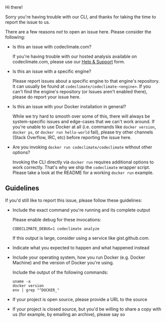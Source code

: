 Hi there!

Sorry you're having trouble with our CLI, and thanks for taking the time to
report the issue to us.

There are a few reasons _not_ to open an issue here. Please consider the
following:

- Is this an issue with codeclimate.com?

  If you're having trouble with our hosted analysis available on
  codeclimate.com, please use our [Help & Support](https://codeclimate.com/help)
  form.

- Is this an issue with a specific engine?

  Please report issues about a specific engine to that engine's repository. It
  can usually be found at `codeclimate/codeclimate-<engine>`. If you can't find
  the engine's repository (or Issues aren't enabled there), please do report
  your issue here.

- Is this an issue with your Docker installation in general?

  While we try hard to smooth over some of this, there will always be
  system-specific issues and edge-cases that we can't work around. If you're
  unable to use Docker at all (i.e. commands like `docker version`, `docker ps`,
  or `docker run hello-world` fail), please try other channels (Stack Overflow,
  IRC, etc) before reporting the issue here.

- Are you invoking `docker run codeclimate/codeclimate` without other options?

  Invoking the CLI directly via `docker run` requires additional options to work
  correctly. That's why we ship the `codeclimate` wrapper script. Please take a
  look at the README for a working `docker run` example.

## Guidelines

If you'd still like to report this issue, please follow these guidelines:

- Include the exact command you're running and its complete output

  Please enable debug for these invocations:

  ```
  CODECLIMATE_DEBUG=1 codeclimate analyze
  ```

  If this output is large, consider using a service like gist.github.com.

- Indicate what you expected to happen and what happened instead
- Include your operating system, how you run Docker (e.g. Docker Machine) and
  the version of Docker you're using.

  Include the output of the following commands:

  ```
  uname -a
  docker version
  env | grep "^DOCKER_"
  ```

- If your project is open source, please provide a URL to the source
- If your project is closed source, but you'd be willing to share a copy with us
  (for example, by emailing an archive), please say so
